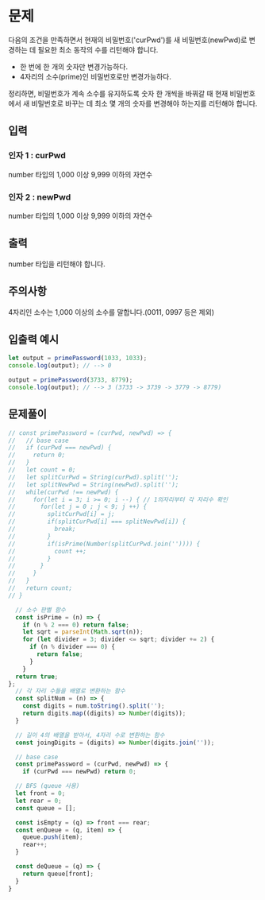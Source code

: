 # 문제
다음의 조건을 만족하면서 현재의 비밀번호('curPwd')를 새 비밀번호(newPwd)로 변경하는 데 필요한 최소 동작의 수를 리턴해야 합니다.

* 한 번에 한 개의 숫자만 변경가능하다.
* 4자리의 소수(prime)인 비밀번호로만 변경가능하다.

정리하면, 비밀번호가 계속 소수를 유지하도록 숫자 한 개씩을 바꿔갈 때 현재 비밀번호에서 새 비밀번호로 바꾸는 데 최소 몇 개의 숫자를 변경해야 하는지를 리턴해야 합니다.

## 입력
### 인자 1 : curPwd
number 타입의 1,000 이상 9,999 이하의 자연수

### 인자 2 : newPwd
number 타입의 1,000 이상 9,999 이하의 자연수

## 출력
number 타입을 리턴해야 합니다.

## 주의사항
4자리인 소수는 1,000 이상의 소수를 말합니다.(0011, 0997 등은 제외)

## 입출력 예시
```javascript
let output = primePassword(1033, 1033);
console.log(output); // --> 0

output = primePassword(3733, 8779);
console.log(output); // --> 3 (3733 -> 3739 -> 3779 -> 8779)
```

## 문제풀이
```javascript
// const primePassword = (curPwd, newPwd) => {
//   // base case
//   if (curPwd === newPwd) {
//     return 0;
//   }
//   let count = 0;
//   let splitCurPwd = String(curPwd).split('');
//   let splitNewPwd = String(newPwd).split('');
//   while(curPwd !== newPwd) {
//     for(let i = 3; i >= 0; i --) { // 1의자리부터 각 자리수 확인
//       for(let j = 0 ; j < 9; j ++) {
//         splitCurPwd[i] = j;
//         if(splitCurPwd[i] === splitNewPwd[i]) {
//           break;
//         }
//         if(isPrime(Number(splitCurPwd.join('')))) {
//           count ++;
//         }
//       }
//     }
//   }
//   return count;
// }

  // 소수 판별 함수
  const isPrime = (n) => {
    if (n % 2 === 0) return false;
    let sqrt = parseInt(Math.sqrt(n));
    for (let divider = 3; divider <= sqrt; divider += 2) {
      if (n % divider === 0) {
        return false;
      }
    }
  return true;
};
  // 각 자리 수들을 배열로 변환하는 함수
  const splitNum = (n) => {
    const digits = num.toString().split('');
    return digits.map((digits) => Number(digits));
  }

  // 길이 4의 배열을 받아서, 4자리 수로 변환하는 함수
  const joingDigits = (digits) => Number(digits.join(''));

  // base case
  const primePassword = (curPwd, newPwd) => {
    if (curPwd === newPwd) return 0;

  // BFS (queue 사용)
  let front = 0;
  let rear = 0;
  const queue = [];

  const isEmpty = (q) => front === rear;
  const enQueue = (q, item) => {
    queue.push(item);
    rear++;
  }

  const deQueue = (q) => {
    return queue[front];
  }
}
```
